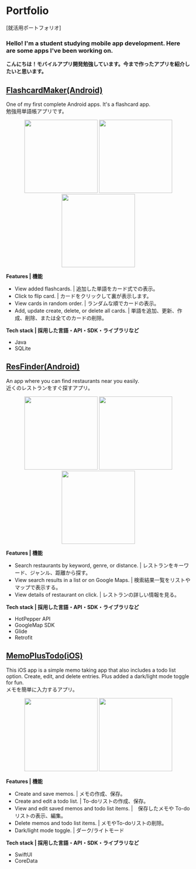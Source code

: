 # Portfolio
[就活用ポートフォリオ]

### Hello! I'm a student studying mobile app development. Here are some apps I've been working on.
**こんにちは！モバイルアプリ開発勉強しています。今まで作ったアプリを紹介したいと思います。**

## [FlashcardMaker(Android)](https://github.com/lumnaw11/Flashcard-Maker-Android-App-SQLite)
One of my first complete Android apps. It's a flashcard app. </br>
勉強用単語帳アプリです。

<p align="center">
 <img src="https://user-images.githubusercontent.com/122884728/216902836-6b3f11aa-3d8a-495f-a729-3550de844cb7.png", width="200"/>
<img src="https://user-images.githubusercontent.com/122884728/216902863-ad0acd96-7712-41b9-bda5-d46dad68a4b3.png", width="200"/>
<img src="https://user-images.githubusercontent.com/122884728/216902570-9e880a29-eaf3-4f2d-bb22-bb348ec76b30.png", width="200"/>
</p>

**Features | 機能**
- View added flashcards. | 追加した単語をカード式での表示。
- Click to flip card. | カードをクリックして裏が表示します。
- View cards in random order. | ランダムな順でカードの表示。
- Add, update create, delete, or delete all cards. | 単語を追加、更新、作成、削除、または全てのカードの削除。

**Tech stack | 採用した言語・API・SDK・ライブラリなど**
- Java
- SQLite


## [ResFinder(Android)](https://github.com/lumnaw11/Restaurant-Finder-Android)
An app where you can find restaurants near you easily.</br>
近くのレストランをすぐ探すアプリ。

<p align="center">
<img src="https://github.com/lumnaw11/Restaurant-Finder-Android/assets/122884728/ae81b246-1c2c-42ef-b4d1-fd6a967c31cb" width="200"/>
<img src="https://github.com/lumnaw11/Restaurant-Finder-Android/assets/122884728/902e2b45-cd26-4b59-97ae-b839bea58ff1" width="200"/>
<img src="https://github.com/lumnaw11/Restaurant-Finder-Android/assets/122884728/c0deb787-5e68-4db2-acbf-b9a918cd3410" width="200"/>
</p>

**Features | 機能**
- Search restaurants by keyword, genre, or distance. | レストランをキーワード、ジャンル、距離から探す。
- View search results in a list or on Google Maps. | 検索結果一覧をリストやマップで表示する。
- View details of restaurant on click. | レストランの詳しい情報を見る。

**Tech stack | 採用した言語・API・SDK・ライブラリなど**
- HotPepper API
- GoogleMap SDK
- Glide
- Retrofit

## [MemoPlusTodo(iOS)](https://github.com/lumnaw11/MEMO-TODO-APP)
This iOS app is a simple memo taking app that also includes a todo list option. Create, edit, and delete entries. Plus added a dark/light mode toggle for fun.</br>
メモを簡単に入力するアプリ。
<p align="center">

<img src="https://github.com/lumnaw11/Portfolio/assets/122884728/382f850d-573c-4fca-8133-7dfe1ea20562" width="200">
<img src="https://github.com/lumnaw11/Portfolio/assets/122884728/af1d588a-457a-4131-a343-e158cf114f81" width="200">
 </p>

**Features | 機能**
- Create and save memos. | メモの作成、保存。
- Create and edit a todo list. | To-doリストの作成、保存。
- View and edit saved memos and todo list items. |　保存したメモや To-doリストの表示、編集。
- Delete memos and todo list items. | メモやTo-doリストの削除。
- Dark/light mode toggle. | ダーク/ライトモード

**Tech stack | 採用した言語・API・SDK・ライブラリなど**
- SwiftUI
- CoreData
